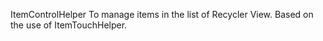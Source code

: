 ItemControlHelper
To manage items in the list of Recycler View. Based on the use of ItemTouchHelper.
